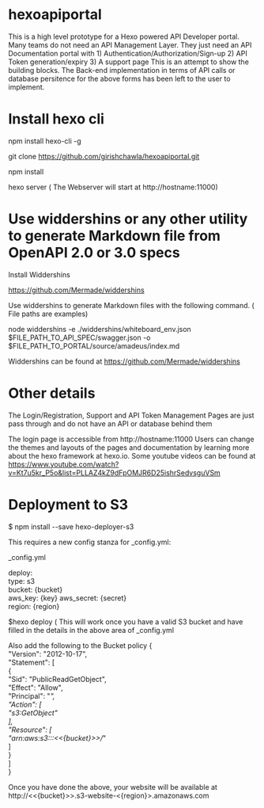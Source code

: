 # hexoapiportal

This is a high level prototype for a Hexo powered API Developer portal.
Many teams do not need an API Management Layer. They just need an API Documentation
portal with 1) Authentication/Authorization/Sign-up 2) API Token generation/expiry 3) A support page
This is an attempt to show the building blocks. The Back-end implementation in terms of API calls or database
persitence for the above forms has been left to the user to implement.

# Install hexo cli

npm install hexo-cli -g

git clone https://github.com/girishchawla/hexoapiportal.git

npm install

hexo server  ( The Webserver will start at http://hostname:11000)

# Use widdershins or any other utility to generate Markdown file from OpenAPI 2.0 or 3.0 specs

Install Widdershins

https://github.com/Mermade/widdershins

Use widdershins to generate Markdown files with the following command. ( File paths are examples)

node widdershins  -e ./widdershins/whiteboard_env.json $FILE_PATH_TO_API_SPEC/swagger.json -o $FILE_PATH_TO_PORTAL/source/amadeus/index.md

Widdershins can be found at https://github.com/Mermade/widdershins

# Other details

The Login/Registration, Support and API Token Management Pages  are just pass through and
do not have an API or database behind them

The login page is accessible from http://hostname:11000
Users can change the themes and layouts of the pages and documentation by learning more
about the hexo framework at hexo.io. Some youtube videos can be found at
https://www.youtube.com/watch?v=Kt7u5kr_P5o&list=PLLAZ4kZ9dFpOMJR6D25ishrSedvsguVSm

# Deployment to S3  


$ npm install --save hexo-deployer-s3  

This requires a new config stanza for _config.yml:  

_config.yml  

deploy:  
  type: s3  
  bucket: {bucket}  
  aws_key: {key}
  aws_secret: {secret}  
  region: {region} 
  
$hexo deploy   ( This will work once you have a valid S3 bucket and have filled in the details in the above area of _config.yml

Also add the following to the Bucket policy
{  
    "Version": "2012-10-17",  
    "Statement": [  
        {  
            "Sid": "PublicReadGetObject",  
            "Effect": "Allow",  
            "Principal": "*",  
            "Action": [  
                "s3:GetObject"  
            ],  
            "Resource": [  
                "arn:aws:s3:::<<{bucket}>>/*"  
            ]  
        }  
    ]  
}  

Once you have done the above, your website will be available at http://<<{bucket}>>.s3-website-<{region}>.amazonaws.com
